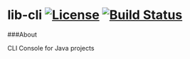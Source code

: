 # lib-cli [![License](http://img.shields.io/badge/license-Apache2-blue.svg?style=flat)](http://www.apache.org/licenses/LICENSE-2.0.txt) [![Build Status](https://travis-ci.org/bq/lib-cli.svg?branch=master)](https://travis-ci.org/bq/lib-cli)

###About

CLI Console for Java projects
